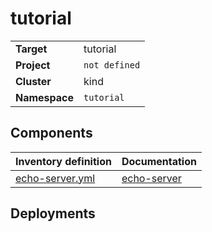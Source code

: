 # tutorial

|||
| --- | --- |
| **Target** | tutorial |
| **Project**     | `not defined`|
| **Cluster**     |  kind  |
| **Namespace**   | `tutorial` |

## Components
| Inventory definition | Documentation |
| --- | --- |
|[echo-server.yml](../../inventory/classes/components/echo-server.yml)| [echo-server](echo-server-readme.md)|

## Deployments
